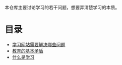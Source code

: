 本仓库主要讨论学习的若干问题，想要弄清楚学习的本质。

# 目录

- [学习网站需要解决哪些问题](学习网站需要解决哪些问题.md)
- [教育的基本矛盾](教育的基本矛盾.md)
- [什么是学习](什么是学习.md)

